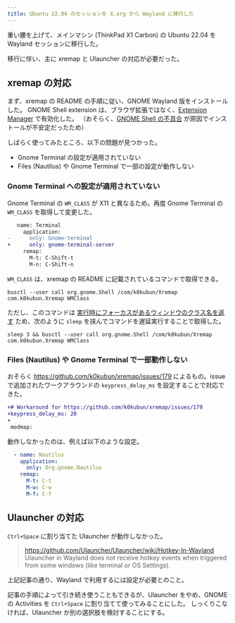 ```yaml
---
title: Ubuntu 22.04 のセッションを X.org から Wayland に移行した
---
```


重い腰を上げて、メインマシン (ThinkPad X1 Carbon) の Ubuntu 22.04 を Wayland セッションに移行した。

移行に伴い、主に xremap と Ulauncher の対応が必要だった。

## xremap の対応

まず、xremap の README の手順に従い、GNOME Wayland 版をインストールした。
GNOME Shell extension は、ブラウザ拡張ではなく、[Extension Manager](https://github.com/mjakeman/extension-manager) で有効化した。
（おそらく、[GNOME Shell の不具合](https://askubuntu.com/questions/1418937/your-native-host-connector-do-not-support-following-apis-v6) が原因でインストールが不安定だったため）

しばらく使ってみたところ、以下の問題が見つかった。

- Gnome Terminal の設定が適用されていない
- Files (Nautilus) や Gnome Terminal で一部の設定が動作しない

### Gnome Terminal への設定が適用されていない

Gnome Terminal の `WM_CLASS` が X11 と異なるため。再度 Gnome Terminal の `WM_CLASS` を取得して変更した。

```diff
   name: Terminal
     application:
-      only: Gnome-terminal
+      only: gnome-terminal-server
     remap:
       M-t: C-Shift-t
       M-n: C-Shift-n
```

`WM_CLASS` は、xremap の README に記載されているコマンドで取得できる。
```
busctl --user call org.gnome.Shell /com/k0kubun/Xremap com.k0kubun.Xremap WMClass
```

ただし、このコマンドは [実行時にフォーカスがあるウィンドウのクラス名を返す](https://github.com/xremap/xremap-gnome/blob/9a2cc17b2c8288fd8e3ef0c8d8d1bcda45682541/extension.js#L46-L49) ため、次のように `sleep` を挟んでコマンドを遅延実行することで取得した。
```
sleep 3 && busctl --user call org.gnome.Shell /com/k0kubun/Xremap com.k0kubun.Xremap WMClass
```

### Files (Nautilus) や Gnome Terminal で一部動作しない

おそらく https://github.com/k0kubun/xremap/issues/179 によるもの。issue で追加されたワークアラウンドの `keypress_delay_ms` を設定することで対応できた。

```diff
+# Workaround for https://github.com/k0kubun/xremap/issues/179
+keypress_delay_ms: 20
+
 modmap:
```

動作しなかったのは、例えば以下のような設定。
```yaml
  - name: Nautilus
    application:
      only: Org.gnome.Nautilus
    remap:
      M-t: C-t
      M-w: C-w
      M-f: C-f
```

## Ulauncher の対応

`Ctrl+Space` に割り当てた Ulauncher が動作しなかった。

> https://github.com/Ulauncher/Ulauncher/wiki/Hotkey-In-Wayland
> Ulauncher in Wayland does not receive hotkey events when triggered from some windows (like terminal or OS Settings).
 
上記記事の通り、Wayland で利用するには設定が必要とのこと。

記事の手順によって引き続き使うこともできるが、Ulauncher をやめ、GNOME の Activities を `Ctrl+Space` に割り当てて使ってみることにした。
しっくりこなければ、Ulauncher か別の選択肢を検討することにする。

